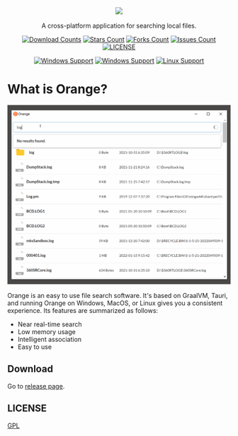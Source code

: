<div align="center">
<img height=150 src="https://github.com/naaive/orange/blob/master/ui/src-tauri/icons/icon.png" />
</div>

<p align="center"><span>A cross-platform application for searching local files.</span></p>



<div align="center">

[![Download Counts](https://img.shields.io/github/downloads/naaive/orange/total?style=flat)](https://github.com/naaive/orange/releases)
[![Stars Count](https://img.shields.io/github/stars/naaive/orange?style=flat)](https://github.com/naaive/orange/stargazers) [![Forks Count](https://img.shields.io/github/forks/naaive/orange.svg?style=flat)](https://github.com/naaive/orange/network/members) 
[![Issues Count](https://img.shields.io/github/issues/naaive/orange.svg?style=flat)](https://github.com/naaive/orange/issues)
[![LICENSE](https://img.shields.io/badge/license-gpl-green?style=flat)](https://github.com/naaive/orange/blob/master/LICENSE)

[![Windows Support](https://img.shields.io/badge/Windows-0078D6?style=flat&logo=windows&logoColor=white)](https://github.com/naaive/orange/releases)
[![Windows Support](https://img.shields.io/badge/MACOS-adb8c5?style=flat&logo=macos&logoColor=white)](https://github.com/naaive/orange/releases)
[![Linux Support](https://img.shields.io/badge/linux-1793D1?style=flat&logo=linux&logoColor=white)](https://github.com/naaive/orange/releases)
</div>

# What is Orange?

![Demo](screenshot/orange.gif)

Orange is an easy to use file search software. It's based on GraalVM, Tauri, and running Orange on Windows, MacOS, or Linux gives you a consistent experience. Its features are summarized as follows:


- Near real-time search
- Low memory usage
- Intelligent association
- Easy to use



## Download

Go to [release page](https://github.com/naaive/orange/releases). 


## LICENSE

[GPL](https://github.com/naaive/orange/blob/master/LICENSE)



